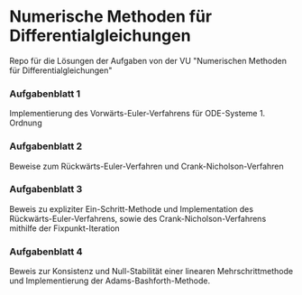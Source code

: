 # Numerische Methoden für Differentialgleichungen
Repo für die Lösungen der Aufgaben von der VU "Numerischen Methoden für Differentialgleichungen"

### Aufgabenblatt 1
Implementierung des Vorwärts-Euler-Verfahrens für ODE-Systeme 1. Ordnung

### Aufgabenblatt 2
Beweise zum Rückwärts-Euler-Verfahren und Crank-Nicholson-Verfahren

### Aufgabenblatt 3
Beweis zu expliziter Ein-Schritt-Methode und Implementation des Rückwärts-Euler-Verfahrens, sowie des Crank-Nicholson-Verfahrens mithilfe der Fixpunkt-Iteration

### Aufgabenblatt 4
Beweis zur Konsistenz und Null-Stabilität einer linearen Mehrschrittmethode und Implementierung der Adams-Bashforth-Methode.
